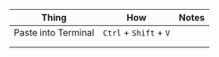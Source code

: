 |Thing   |How   |Notes   |
|---|---|---|
|Paste into Terminal   | `Ctrl` + `Shift` + `V`  |   |
|   |   |   |
|   |   |   |
